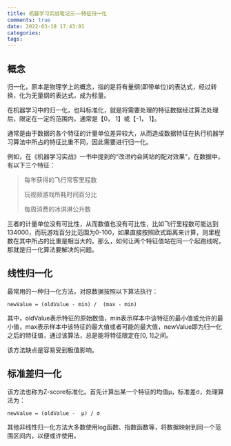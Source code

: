 ```yaml
---
title: 机器学习实战笔记三——特征归一化
comments: true
date: 2022-03-18 17:43:01
categories:
tags:
---
```




## 概念

归一化，原本是物理学上的概念，指的是将有量纲(即带单位)的表达式，经过转换，化为无量纲的表达式，成为标量。

在机器学习中的归一化，也叫标准化，就是将需要处理的特征数据经过算法处理后，限定在一定的范围内，通常是【0， 1】或【-1， 1】。

通常是由于数据的各个特征的计量单位差异较大，从而造成数据特征在执行机器学习算法中所占的特征比重不同，因此需要进行归一化。

例如，在《机器学习实战》一书中提到的“改进约会网站的配对效果”，在数据中，有以下三个特征：

> 每年获得的飞行常客里程数
>
> 玩视频游戏所耗时间百分比
>
> 每周消费的冰淇淋公升数

三者的计量单位没有可比性，从而数值也没有可比性，比如飞行里程数可能达到134000，而玩游戏百分比范围为0-100，如果直接按照欧式距离来计算，则里程数在其中所占的比重是相当大的。那么，如何让两个特征值站在同一个起跑线呢，那就是归一化算法要解决的问题。



## 线性归一化

最常用的一种归一化方法，对原数据按照以下算法执行：	

```
newValue = (oldValue - min) /  (max - min)
```

其中，oldValue表示特征的原始数值，min表示样本中该特征的最小值或允许的最小值，max表示样本中该特征的最大值或者可能的最大值，newValue即为归一化之后的特征值，通过该算法，总是能将特征限定在[0, 1]之间。

该方法缺点是容易受到极值影响。

## 标准差归一化

该方法也称为Z-score标准化。首先计算出某一个特征的均值μ，标准差σ，处理算法为：

```
newValue = (oldValue -  μ) / σ
```

其他非线性归一化方法大多数使用log函数、指数函数等，将数据映射到同一个范围区间内，以便或许使用。